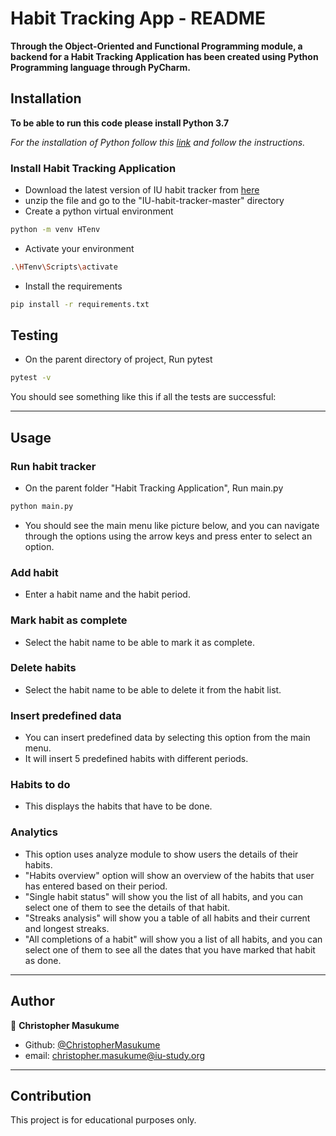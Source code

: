 Habit Tracking App - README
====================================================================================    
**Through the Object-Oriented and Functional Programming module, a backend for a Habit Tracking Application has been 
created using Python Programming language through PyCharm.**

## Installation
**To be able to run this code please install Python 3.7**

*For the installation of Python follow this [link](https://www.python.org/downloads/) and follow the instructions.*


### Install Habit Tracking Application

- Download the latest version of IU habit tracker from
[here](https://github.com/ChristopherMasukume/Habit-Tracking-Application/archive/refs/heads/main.zip)
- unzip the file and go to the "IU-habit-tracker-master" directory
- Create a python virtual environment

``` sh
python -m venv HTenv
```

- Activate your environment

``` sh
.\HTenv\Scripts\activate
```

- Install the requirements

``` sh
pip install -r requirements.txt
```

## Testing

- On the parent directory of project, Run pytest

``` sh
pytest -v
```

You should see something like this if all the tests are successful:


---
## Usage

### Run habit tracker

- On the parent folder "Habit Tracking Application", Run main.py

``` sh
python main.py
```

- You should see the main menu like picture below, and you can navigate through the options using the arrow keys and press enter to select an option.



 
### Add habit
- Enter a habit name and the habit period.


### Mark habit as complete
- Select the habit name to be able to mark it as complete.


### Delete habits
- Select the habit name to be able to delete it from the habit list.


### Insert predefined data
- You can insert predefined data by selecting this option from the main menu.
- It will insert 5 predefined habits with different periods.


### Habits to do
- This displays the habits that have to be done.


### Analytics
- This option uses analyze module to show users the details of their habits.
- "Habits overview" option will show an overview of the habits that user has entered based on their period.
- "Single habit status" will show you the list of all habits, and you can select one of them to see the details of that habit.
- "Streaks analysis" will show you a table of all habits and their current and longest streaks.
- "All completions of a habit" will show you a list of all habits, and you can select one of them to see all the dates that you have marked that habit as done.

---

## Author

👤 **Christopher Masukume**

* Github: [@ChristopherMasukume](https://github.com/ChristopherMasukume)
* email: christopher.masukume@iu-study.org 

---
## Contribution
This project is for educational purposes only.
